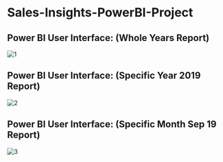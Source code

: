 # Sales-Insights-PowerBI-Project

## Power BI User Interface: (Whole Years Report)
![1](https://user-images.githubusercontent.com/50451175/92099294-ebb8da80-ee0c-11ea-942d-7603fdabe845.PNG)

## Power BI User Interface: (Specific Year 2019 Report)
![2](https://user-images.githubusercontent.com/50451175/92147168-4b36da80-ee4d-11ea-8a95-6078c4929e81.PNG)

## Power BI User Interface: (Specific Month Sep 19 Report)
![3](https://user-images.githubusercontent.com/50451175/92147173-4d009e00-ee4d-11ea-9505-1b264d32e639.PNG)
